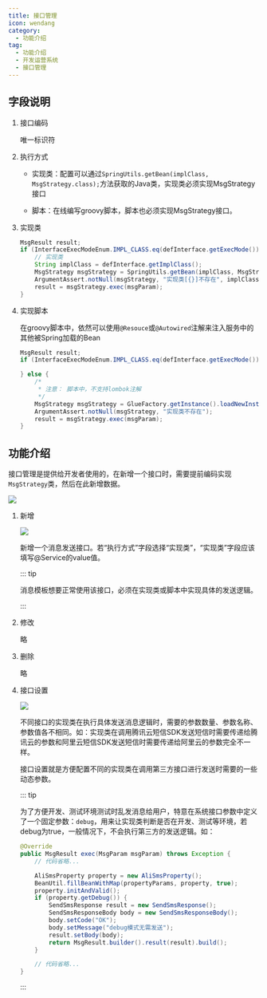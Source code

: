 ```yaml
---
title: 接口管理
icon: wendang
category:
  - 功能介绍
tag:
  - 功能介绍
  - 开发运营系统
  - 接口管理
---
```


<!-- @include: ./消息管理总览.snippet.md -->

## 字段说明

1. 接口编码

   唯一标识符

2. 执行方式

   - 实现类：配置可以通过`SpringUtils.getBean(implClass, MsgStrategy.class);`方法获取的Java类，实现类必须实现MsgStrategy接口

   - 脚本：在线编写groovy脚本，脚本也必须实现MsgStrategy接口。

3. 实现类

   ```java
   MsgResult result;
   if (InterfaceExecModeEnum.IMPL_CLASS.eq(defInterface.getExecMode())) {
       // 实现类
       String implClass = defInterface.getImplClass();
       MsgStrategy msgStrategy = SpringUtils.getBean(implClass, MsgStrategy.class);
       ArgumentAssert.notNull(msgStrategy, "实现类[{}]不存在", implClass);
       result = msgStrategy.exec(msgParam);
   }
   ```

4. 实现脚本

   在groovy脚本中，依然可以使用`@Resouce`或`@Autowired`注解来注入服务中的其他被Spring加载的Bean

     ```java
     MsgResult result;
     if (InterfaceExecModeEnum.IMPL_CLASS.eq(defInterface.getExecMode())) {
     
     } else {
         /*
          * 注意： 脚本中，不支持lombok注解
          */
         MsgStrategy msgStrategy = GlueFactory.getInstance().loadNewInstance(defInterface.getScript());
         ArgumentAssert.notNull(msgStrategy, "实现类不存在");
         result = msgStrategy.exec(msgParam);
     }
     ```

   

## 功能介绍

接口管理是提供给开发者使用的，在新增一个接口时，需要提前编码实现`MsgStrategy`类，然后在此新增数据。

![](/images/intro/开发运营平台_接口管理.png)

1. 新增

   ![](/images/intro/开发运营平台_接口管理_新增.png)

   新增一个消息发送接口。若“执行方式”字段选择“实现类”，“实现类”字段应该填写@Service的value值。

   ::: tip

   消息模板想要正常使用该接口，必须在实现类或脚本中实现具体的发送逻辑。

   :::

2. 修改

   略

3. 删除

   略

4. 接口设置

   ![](/images/intro/开发运营平台_接口管理_接口设置.png)

   不同接口的实现类在执行具体发送消息逻辑时，需要的参数数量、参数名称、参数值各不相同。如：实现类在调用腾讯云短信SDK发送短信时需要传递给腾讯云的参数和阿里云短信SDK发送短信时需要传递给阿里云的参数完全不一样。
   
   接口设置就是方便配置不同的实现类在调用第三方接口进行发送时需要的一些动态参数。
   
   ::: tip
   
   为了方便开发、测试环境测试时乱发消息给用户，特意在系统接口参数中定义了一个固定参数：`debug`，用来让实现类判断是否在开发、测试等环境，若debug为true，一般情况下，不会执行第三方的发送逻辑。如：
   
   ```java
   @Override
   public MsgResult exec(MsgParam msgParam) throws Exception {
       // 代码省略...
   
       AliSmsProperty property = new AliSmsProperty();
       BeanUtil.fillBeanWithMap(propertyParams, property, true);
       property.initAndValid();
       if (property.getDebug()) {
           SendSmsResponse result = new SendSmsResponse();
           SendSmsResponseBody body = new SendSmsResponseBody();
           body.setCode("OK");
           body.setMessage("debug模式无需发送");
           result.setBody(body);
           return MsgResult.builder().result(result).build();
       }
   
       // 代码省略...
   }
   ```
   
   
   
   
   
   :::
